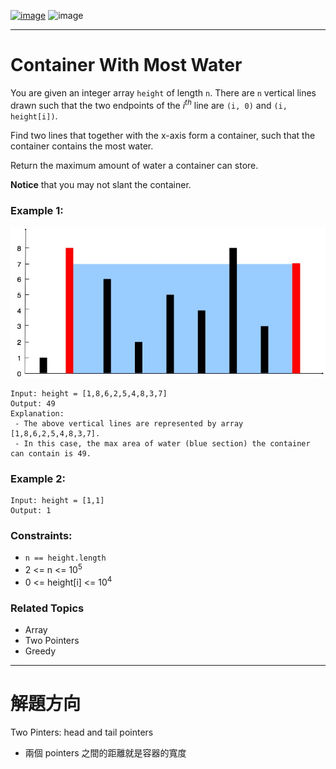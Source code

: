 [![image](https://img.shields.io/badge/Leetcode-Link-blue?logo=leetcode)](https://leetcode.com/problems/container-with-most-water/)
![image](https://img.shields.io/badge/Difficulty-Medium-yellow)

---

# Container With Most Water

You are given an integer array `height` of length `n`. There are `n` vertical lines drawn such that the two endpoints of the $i^{th}$ line are `(i, 0)` and `(i, height[i])`.

Find two lines that together with the x-axis form a container, such that the container contains the most water.

Return the maximum amount of water a container can store.

**Notice** that you may not slant the container.

### Example 1:

![image](./image/question_11.jpeg)

```
Input: height = [1,8,6,2,5,4,8,3,7]
Output: 49
Explanation:
 - The above vertical lines are represented by array [1,8,6,2,5,4,8,3,7].
 - In this case, the max area of water (blue section) the container can contain is 49.
```

### Example 2:

```
Input: height = [1,1]
Output: 1
```

### Constraints:

- `n == height.length`
- 2 <= n <= $10^5$
- 0 <= height[i] <= $10^4$

### Related Topics

- Array
- Two Pointers
- Greedy

---

# 解題方向

Two Pinters: head and tail pointers
- 兩個 pointers 之間的距離就是容器的寬度

